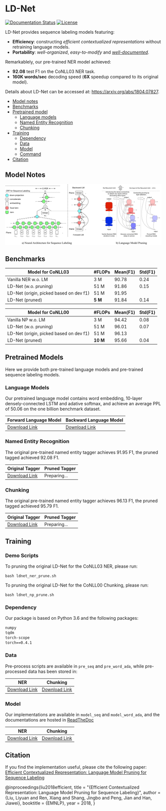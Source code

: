 # LD-Net

[![Documentation Status](https://readthedocs.org/projects/ld-net/badge/?version=latest)](http://ld-net.readthedocs.io/en/latest/?badge=latest)
[![License](https://img.shields.io/badge/License-Apache%202.0-blue.svg)](https://opensource.org/licenses/Apache-2.0)

LD-Net provides sequence labeling models featuring:
- **Efficiency**: constructing *efficient contextualized representations* without retraining language models. 
- **Portability**: *well-organized*, *easy-to-modify* and *[well-documented](http://lm-lstm-crf.readthedocs.io/en/latest/)*.

Remarkablely, our pre-trained NER model achieved:
- **92.08** test F1 on the CoNLL03 NER task.
- **160K words/sec** decoding speed (**6X** speedup compared to its original model).

Details about LD-Net can be accessed at: https://arxiv.org/abs/1804.07827.

- [Model notes](#model-notes)
- [Benchmarks](#benchmarks)
- [Pretrained model](#pretrained-model)
	- [Language models](#language-models)
	- [Named Entity Recognition](#named-entity-recognition)
	- [Chunking](#chunking)
- [Training](#model-training)
	- [Dependency](#dependency)
	- [Data](#data)
	- [Model](#model)
	- [Command](#command)
- [Citation](#citation)

## Model Notes

![LD-Net Framework](docs/model_note.png)

## Benchmarks

| Model for CoNLL03 | #FLOPs| Mean(F1) | Std(F1) |
| ------------- |-------------| -----| -----|
| Vanilla NER w.o. LM | 3 M | 90.78 | 0.24 |
| LD-Net (w.o. pruning) | 51 M | 91.86 | 0.15 |
| LD-Net (origin, picked based on dev f1) | 51 M | 91.95 |  |
| LD-Net (pruned) | **5 M** | 91.84 | 0.14 |

| Model for CoNLL00 | #FLOPs| Mean(F1) | Std(F1) |
| ------------- |-------------| -----| -----|
| Vanilla NP w.o. LM | 3 M | 94.42 | 0.08 |
| LD-Net (w.o. pruning) | 51 M | 96.01 | 0.07 |
| LD-Net (origin, picked based on dev f1) | 51 M | 96.13 |  |
| LD-Net (pruned) | **10 M** | 95.66 | 0.04 |

## Pretrained Models

Here we provide both pre-trained language models and pre-trained sequence labeling models.

### Language Models

Our pretrained language model contains word embedding, 10-layer densely-connected LSTM and adative softmax, and achieve an average PPL of 50.06 on the one billion benchmark dataset.

| Forward Language Model | Backward Language Model |
| ------------- |------------- |
| [Download Link](http://dmserv4.cs.illinois.edu/ld0.th) | [Download Link](http://dmserv4.cs.illinois.edu/ld_0.th)|

### Named Entity Recognition

The original pre-trained named entity tagger achieves 91.95 F1, the pruned tagged achieved 92.08 F1.

| Original Tagger | Pruned Tagger |
| ------------- |------------- |
| [Download Link](http://dmserv4.cs.illinois.edu/ner.th) | Preparing... |

### Chunking

The original pre-trained named entity tagger achieves 96.13 F1, the pruned tagged achieved 95.79 F1.

| Original Tagger | Pruned Tagger |
| ------------- |------------- |
| [Download Link](http://dmserv4.cs.illinois.edu/np.th) | Preparing... |

## Training

### Demo Scripts

To pruning the original LD-Net for the CoNLL03 NER, please run:
```
bash ldnet_ner_prune.sh
```

To pruning the original LD-Net for the CoNLL00 Chunking, please run:
```
bash ldnet_np_prune.sh
```

### Dependency

Our package is based on Python 3.6 and the following packages:
```
numpy
tqdm
torch-scope
torch==0.4.1
```

### Data

Pre-process scripts are available in ```pre_seq``` and ```pre_word_ada```, while pre-processed data has been stored in:

| NER | Chunking |
| ------------- |------------- |
| [Download Link](http://dmserv4.cs.illinois.edu/ner_dataset.pk) | [Download Link](http://dmserv4.cs.illinois.edu/np_dataset.pk) |

### Model

Our implementations are available in ```model_seq``` and ```model_word_ada```, and the documentations are hosted in [ReadTheDoc](http://lm-lstm-crf.readthedocs.io/en/latest/)

| NER | Chunking |
| ------------- |------------- |
| [Download Link](http://dmserv4.cs.illinois.edu/ner_dataset.pk) | [Download Link](http://dmserv4.cs.illinois.edu/np_dataset.pk) |

## Citation

If you find the implementation useful, please cite the following paper: [Efficient Contextualized Representation: Language Model Pruning for Sequence Labeling](https://arxiv.org/abs/1804.07827)

@inproceedings{liu2018efficient,
  title = "{Efficient Contextualized Representation: Language Model Pruning for Sequence Labeling}", 
  author = {Liu, Liyuan and Ren, Xiang and Shang, Jingbo and Peng, Jian and Han, Jiawei}, 
  booktitle = {EMNLP}, 
  year = 2018, 
}